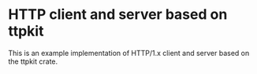 # HTTP client and server based on ttpkit

This is an example implementation of HTTP/1.x client and server based on the
ttpkit crate.

